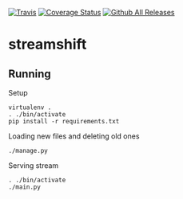 [![Travis](https://img.shields.io/travis/patyk/streamshift.svg)](https://travis-ci.org/patyk/streamshift)
[![Coverage Status](https://coveralls.io/repos/github/patyk/streamshift/badge.svg?branch=master)](https://coveralls.io/github/patyk/streamshift?branch=master)
[![Github All Releases](https://img.shields.io/github/downloads/patyk/streamshift/total.svg)]()
<!--- [![PyPI](https://img.shields.io/pypi/v/streamshift.svg)]() --->
# streamshift

## Running
Setup
```
virtualenv .
. ./bin/activate
pip install -r requirements.txt
```
Loading new files and deleting old ones
```
./manage.py
```
Serving stream
```
. ./bin/activate
./main.py
```
